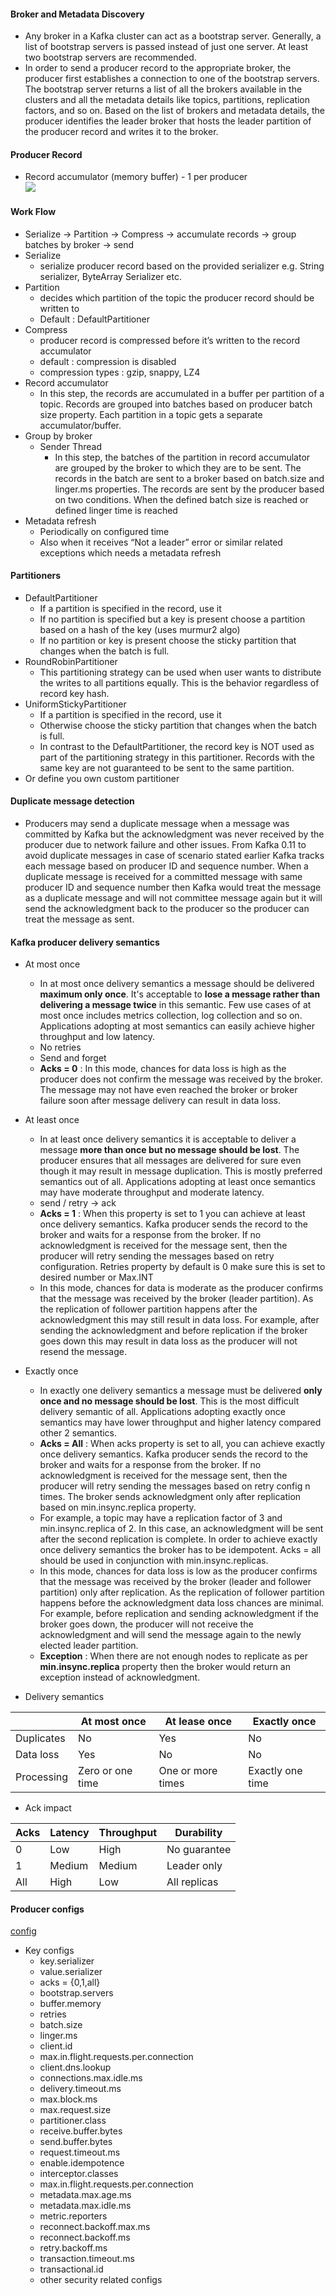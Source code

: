 
#### Broker and Metadata Discovery
- Any broker in a Kafka cluster can act as a bootstrap server. Generally, a list of bootstrap servers is passed instead of just one server. At least two bootstrap servers are recommended.
- In order to send a producer record to the appropriate broker, the producer first establishes a connection to one of the bootstrap servers. The bootstrap server returns a list of all the brokers available in the clusters and all the metadata details like topics, partitions, replication factors, and so on. Based on the list of brokers and metadata details, the producer identifies the leader broker that hosts the leader partition of the producer record and writes it to the broker.

#### Producer Record

- Record accumulator (memory buffer) - 1 per producer  
![](images/record_accumulator.png)

#### Work Flow
- Serialize -> Partition -> Compress -> accumulate records -> group batches by broker -> send
- Serialize
  - serialize producer record based on the provided serializer e.g. String serializer, ByteArray Serializer etc.
- Partition
  - decides which partition of the topic the producer record should be written to
  - Default : DefaultPartitioner
- Compress
  - producer record is compressed before it’s written to the record accumulator
  - default : compression is disabled
  - compression types : gzip, snappy, LZ4
- Record accumulator
  - In this step, the records are accumulated in a buffer per partition of a topic. Records are grouped into batches based on producer batch size property. Each partition in a topic gets a separate accumulator/buffer.
- Group by broker
  - Sender Thread
    - In this step, the batches of the partition in record accumulator are grouped by the broker to which they are to be sent. The records in the batch are sent to a broker based on batch.size and linger.ms properties. The records are sent by the producer based on two conditions. When the defined batch size is reached or defined linger time is reached
- Metadata refresh
  - Periodically on configured time
  - Also when it receives “Not a leader” error or similar related exceptions which needs a metadata refresh


#### Partitioners
- DefaultPartitioner
  - If a partition is specified in the record, use it
  - If no partition is specified but a key is present choose a partition based on a hash of the key (uses murmur2 algo)
  - If no partition or key is present choose the sticky partition that changes when the batch is full.
- RoundRobinPartitioner
  - This partitioning strategy can be used when user wants to distribute the writes to all partitions equally. This is the behavior regardless of record key hash.
- UniformStickyPartitioner
  - If a partition is specified in the record, use it
  - Otherwise choose the sticky partition that changes when the batch is full.
  - In contrast to the DefaultPartitioner, the record key is NOT used as part of the partitioning strategy in this partitioner. Records with the same key are not guaranteed to be sent to the same partition.
- Or define you own custom partitioner


#### Duplicate message detection

- Producers may send a duplicate message when a message was committed by Kafka but the acknowledgment was never received by the producer due to network failure and other issues. From Kafka 0.11 to avoid duplicate messages in case of scenario stated earlier Kafka tracks each message based on producer ID and sequence number. When a duplicate message is received for a committed message with same producer ID and sequence number then Kafka would treat the message as a duplicate message and will not committee message again but it will send the acknowledgment back to the producer so the producer can treat the message as sent.


#### Kafka producer delivery semantics

- At most once
  - In at most once delivery semantics a message should be delivered **maximum only once**. It's acceptable to **lose a message rather than delivering a message twice** in this semantic. Few use cases of at most once includes metrics collection, log collection and so on. Applications adopting at most semantics can easily achieve higher throughput and low latency.
  - No retries
  - Send and forget
  - **Acks = 0** : In this mode, chances for data loss is high as the producer does not confirm the message was received by the broker. The message may not have even reached the broker or broker failure soon after message delivery can result in data loss.
- At least once
  - In at least once delivery semantics it is acceptable to deliver a message **more than once but no message should be lost**. The producer ensures that all messages are delivered for sure even though it may result in message duplication. This is mostly preferred semantics out of all. Applications adopting at least once semantics may have moderate throughput and moderate latency.
  - send / retry -> ack
  - **Acks = 1** : When this property is set to 1 you can achieve at least once delivery semantics. Kafka producer sends the record to the broker and waits for a response from the broker. If no acknowledgment is received for the message sent, then the producer will retry sending the messages based on retry configuration. Retries property by default is 0 make sure this is set to desired number or Max.INT
  - In this mode, chances for data is moderate as the producer confirms that the message was received by the broker (leader partition). As the replication of follower partition happens after the acknowledgment this may still result in data loss. For example, after sending the acknowledgment and before replication if the broker goes down this may result in data loss as the producer will not resend the message.

- Exactly once
  - In exactly one delivery semantics a message must be delivered **only once and no message should be lost**. This is the most difficult delivery semantic of all. Applications adopting exactly once semantics may have lower throughput and higher latency compared other 2 semantics.
  - **Acks = All** : When acks property is set to all, you can achieve exactly once delivery semantics. Kafka producer sends the record to the broker and waits for a response from the broker. If no acknowledgment is received for the message sent, then the producer will retry sending the messages based on retry config n times. The broker sends acknowledgment only after replication based on min.insync.replica property.
  - For example, a topic may have a replication factor of 3 and min.insync.replica of 2. In this case, an acknowledgment will be sent after the second replication is complete. In order to achieve exactly once delivery semantics the broker has to be idempotent. Acks = all should be used in conjunction with min.insync.replicas.
  - In this mode, chances for data loss is low as the producer confirms that the message was received by the broker (leader and follower partition) only after replication. As the replication of follower partition happens before the acknowledgment data loss chances are minimal. For example, before replication and sending acknowledgment if the broker goes down, the producer will not receive the acknowledgment and will send the message again to the newly elected leader partition.
  - **Exception** : When there are not enough nodes to replicate as per **min.insync.replica** property then the broker would return an exception instead of acknowledgment.

- Delivery semantics

| |At most once|At lease once|Exactly once|
|--|---------|---|-----|  
Duplicates|No|Yes|No
Data loss|Yes |No|No
Processing|Zero or one time|One or more times|Exactly one time

- Ack impact

|Acks|Latency|Throughput|Durability|
|----|-------|----------|---------|
|0|Low|High|No guarantee|
|1|Medium|Medium|Leader only|
|All|High|Low|All replicas|


#### Producer configs

[config](https://kafka.apache.org/documentation/#producerconfigs)

- Key configs
  - key.serializer
  - value.serializer
  - acks = {0,1,all}
  - bootstrap.servers
  - buffer.memory
  - retries
  - batch.size
  - linger.ms
  - client.id
  - max.in.flight.requests.per.connection
  - client.dns.lookup
  - connections.max.idle.ms
  - delivery.timeout.ms
  - max.block.ms
  - max.request.size
  - partitioner.class
  - receive.buffer.bytes
  - send.buffer.bytes
  - request.timeout.ms
  - enable.idempotence
  - interceptor.classes
  - max.in.flight.requests.per.connection
  - metadata.max.age.ms
  - metadata.max.idle.ms
  - metric.reporters
  - reconnect.backoff.max.ms
  - reconnect.backoff.ms
  - retry.backoff.ms
  - transaction.timeout.ms
  - transactional.id
  - other security related configs
